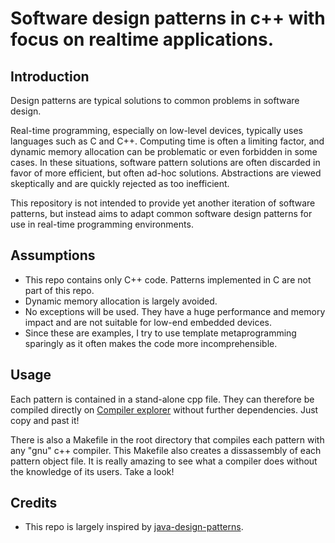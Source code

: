 # Software design patterns in c++ with focus on realtime applications.

## Introduction
Design patterns are typical solutions to common problems in software design. 

Real-time programming, especially on low-level devices, typically uses languages such as C and C++. Computing time is often a limiting factor, and dynamic memory allocation can be problematic or even forbidden in some cases. In these situations, software pattern solutions are often discarded in favor of more efficient, but often ad-hoc solutions. Abstractions are viewed skeptically and are quickly rejected as too inefficient. 

This repository is not intended to provide yet another iteration of software patterns, but instead aims to adapt common software design patterns for use in real-time programming environments. 

## Assumptions
* This repo contains only C++ code. Patterns implemented in C are not part of this repo. 
* Dynamic memory allocation is largely avoided.
* No exceptions will be used. They have a huge performance and memory impact and are not suitable for low-end embedded devices.
* Since these are examples, I try to use template metaprogramming sparingly as it often makes the code more incomprehensible.

## Usage
Each pattern is contained in a stand-alone cpp file. They can therefore be compiled directly on [Compiler explorer](https://godbolt.org/) without further dependencies. Just copy and past it!

There is also a Makefile in the root directory that compiles each pattern with any "gnu" c++ compiler. This Makefile also creates a dissassembly of each pattern object file. It is really amazing to see what a compiler does without the knowledge of its users. Take a look!

## Credits
* This repo is largely inspired by [java-design-patterns](https://github.com/iluwatar/java-design-patterns).
